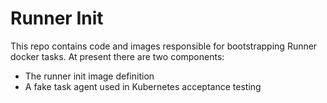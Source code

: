 # Runner Init

This repo contains code and images responsible for bootstrapping Runner docker tasks. At present there are two components:

- The runner init image definition
- A fake task agent used in Kubernetes acceptance testing